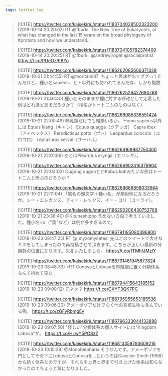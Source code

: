 ```yaml
---
tags: twitter_log
---
```


> [!CITE] https://twitter.com/kaisekiriu/status/1183704028502323200 (2019-10-14 20:20:07)
> RT @fburki: The New Tree of Eukaryotes, or what has changed in the last 15 years on the broad phylogeny of #protists and how  we understand…

> [!CITE] https://twitter.com/kaisekiriu/status/1183704105782374400 (2019-10-14 20:20:25)
> RT @fburki: @andrewjroger @socialprotist https://t.co/PUeOz9t8Yo

> [!CITE] https://twitter.com/kaisekiriu/status/1186262085606371328 (2019-10-21 21:44:55)
> RT @moritami87: ちょっと興味が出てググってたんだけど、種小名sapiens、ヒト以外にも使われてるんだな、しかも複数

> [!CITE] https://twitter.com/kaisekiriu/status/1186262526427680768 (2019-10-21 21:46:40)
> 種小名そのままが種に対する呼称として定着した例はどれほどあるだろうか？（種名がトートニムのものは除く）

> [!CITE] https://twitter.com/kaisekiriu/status/1186266085336551424 (2019-10-21 22:00:49)
> 哺乳類だけでも結構いるか。
> Homo sapiens以外には
> Equus kiang（キャン）
> Equus quagga（クアッガ）
> Capra ibex（アイベックス）
> Perodicticus potto（ポト）
> Leopardus colocolo（コロコロ）
> Leptailurus serval（サーバル）

> [!CITE] https://twitter.com/kaisekiriu/status/1186266168987750400 (2019-10-21 22:01:09)
> あとはPleurotus eryngii（エリンギ）。

> [!CITE] https://twitter.com/kaisekiriu/status/1186266902416379904 (2019-10-21 22:04:03)
> Dugong dugonとかKobus kobみたいな例はトートニムと呼ぶのだろうか？

> [!CITE] https://twitter.com/kaisekiriu/status/1186268666658033664 (2019-10-21 22:11:04)
> 「属名の頭文字＋種小名」が類似例になるだろうか。シー・エレガンス、ティー・レックス、イー・コリ（コーライ）。

> [!CITE] https://twitter.com/kaisekiriu/status/1186290206430752768 (2019-10-21 23:36:40)
> @Kituneshippo 含めない方向で考えていました。種小名+α（"菌"など）は例が多すぎるので。

> [!CITE] https://twitter.com/kaisekiriu/status/1186791195080396800 (2019-10-23 08:47:25)
> RT @_myxomycetes: 先ほどのツイートで大きなミスをしてしまったので再投稿させて頂きます。こちらが正しい最新の分類群の位置になります。失礼いたしました。 https://t.co/fTMhfJMzlY

> [!CITE] https://twitter.com/kaisekiriu/status/1186791481945677824 (2019-10-23 08:48:33)
> &gt;RT
> ConosaとLobosaを界階級に置く分類体系なんて初めて見た。

> [!CITE] https://twitter.com/kaisekiriu/status/1186794415643185152 (2019-10-23 09:00:12)
> 元ネタ？
> https://t.co/CXYT3QK7PC

> [!CITE] https://twitter.com/kaisekiriu/status/1186795955653185536 (2019-10-23 09:06:20)
> アメーボゾアだけでなく他の真核生物も含んでいる例。
> https://t.co/zGFyRbmgEv

> [!CITE] https://twitter.com/kaisekiriu/status/1186796333044133888 (2019-10-23 09:07:50)
> "怪しい"分類体系の個人サイトには"Kingdom Lobosa"が。
> https://t.co/HLwY5PO8zZ

> [!CITE] https://twitter.com/kaisekiriu/status/1186813358793609216 (2019-10-23 10:15:29)
> @Monoblepharis そうなんです。アメーボゾアを門としてその下にLobosaとConosaを…というのはCavalier-Smith (1998)から続く体系なのですが、それらを上界と界まで引き上げた体系は知らなかったのでちょっと気になりました。
